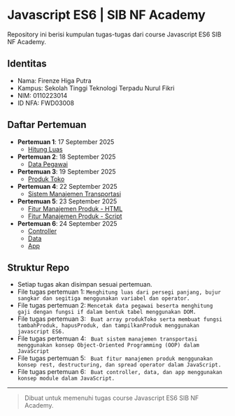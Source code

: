 # Javascript ES6 | SIB NF Academy

Repository ini berisi kumpulan tugas-tugas dari course Javascript ES6 SIB NF Academy.

## Identitas
- Nama: Firenze Higa Putra
- Kampus: Sekolah Tinggi Teknologi Terpadu Nurul Fikri
- NIM: 0110223014
- ID NFA: FWD03008

## Daftar Pertemuan

- **Pertemuan 1**: 17 September 2025
  - [Hitung Luas](index.html)
- **Pertemuan 2**: 18 September 2025
  - [Data Pegawai](index.html)
- **Pertemuan 3**: 19 September 2025
  - [Produk Toko](produk.html)
- **Pertemuan 4**: 22 September 2025
  - [Sistem Manajemen Transportasi](oop.js)
- **Pertemuan 5**: 23 September 2025
  - [Fitur Manajemen Produk - HTML](index.html)
  - [Fitur Manajemen Produk - Script](script.js)
- **Pertemuan 6**: 24 September 2025
  - [Controller](controller.js)
  - [Data](data.js)
  - [App](app.js)


## Struktur Repo
- Setiap tugas akan disimpan sesuai pertemuan.
- File tugas pertemuan 1: `Menghitung luas dari persegi panjang, bujur sangkar dan segitiga menggunakan variabel dan operator.`
- File tugas pertemuan 2: `Mencetak data pegawai beserta menghitung gaji dengan fungsi if dalam bentuk tabel menggunakan DOM.`
- File tugas pertemuan 3: ` Buat array produkToko serta membuat fungsi tambahProduk, hapusProduk, dan tampilkanProduk menggunakan javascript ES6.`
- File tugas pertemuan 4: ` Buat sistem manajemen transportasi menggunakan konsep Object-Oriented Programming (OOP) dalam JavaScript`
- File tugas pertemuan 5: ` Buat fitur manajemen produk menggunakan konsep rest, destructuring, dan spread operator dalam JavaScript.`
- File tugas pertemuan 6: ` Buat controller, data, dan app menggunakan konsep module dalam JavaScript.`
---

> Dibuat untuk memenuhi tugas course Javascript ES6 SIB NF Academy.
